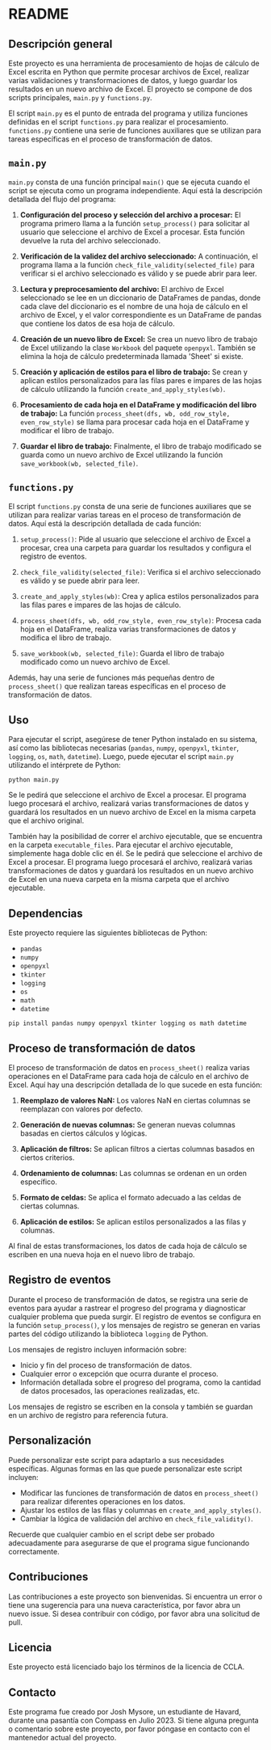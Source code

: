 # README

## Descripción general

Este proyecto es una herramienta de procesamiento de hojas de cálculo de Excel escrita en Python que permite procesar archivos de Excel, realizar varias validaciones y transformaciones de datos, y luego guardar los resultados en un nuevo archivo de Excel. El proyecto se compone de dos scripts principales, `main.py` y `functions.py`.

El script `main.py` es el punto de entrada del programa y utiliza funciones definidas en el script `functions.py` para realizar el procesamiento. `functions.py` contiene una serie de funciones auxiliares que se utilizan para tareas específicas en el proceso de transformación de datos.

## `main.py`

`main.py` consta de una función principal `main()` que se ejecuta cuando el script se ejecuta como un programa independiente. Aquí está la descripción detallada del flujo del programa:

1. **Configuración del proceso y selección del archivo a procesar:** El programa primero llama a la función `setup_process()` para solicitar al usuario que seleccione el archivo de Excel a procesar. Esta función devuelve la ruta del archivo seleccionado.

2. **Verificación de la validez del archivo seleccionado:** A continuación, el programa llama a la función `check_file_validity(selected_file)` para verificar si el archivo seleccionado es válido y se puede abrir para leer.

3. **Lectura y preprocesamiento del archivo:** El archivo de Excel seleccionado se lee en un diccionario de DataFrames de pandas, donde cada clave del diccionario es el nombre de una hoja de cálculo en el archivo de Excel, y el valor correspondiente es un DataFrame de pandas que contiene los datos de esa hoja de cálculo.

4. **Creación de un nuevo libro de Excel:** Se crea un nuevo libro de trabajo de Excel utilizando la clase `Workbook` del paquete `openpyxl`. También se elimina la hoja de cálculo predeterminada llamada 'Sheet' si existe.

5. **Creación y aplicación de estilos para el libro de trabajo:** Se crean y aplican estilos personalizados para las filas pares e impares de las hojas de cálculo utilizando la función `create_and_apply_styles(wb)`.

6. **Procesamiento de cada hoja en el DataFrame y modificación del libro de trabajo:** La función `process_sheet(dfs, wb, odd_row_style, even_row_style)` se llama para procesar cada hoja en el DataFrame y modificar el libro de trabajo.

7. **Guardar el libro de trabajo:** Finalmente, el libro de trabajo modificado se guarda como un nuevo archivo de Excel utilizando la función `save_workbook(wb, selected_file)`.

## `functions.py`

El script `functions.py` consta de una serie de funciones auxiliares que se utilizan para realizar varias tareas en el proceso de transformación de datos. Aquí está la descripción detallada de cada función:

1. `setup_process()`: Pide al usuario que seleccione el archivo de Excel a procesar, crea una carpeta para guardar los resultados y configura el registro de eventos.

2. `check_file_validity(selected_file)`: Verifica si el archivo seleccionado es válido y se puede abrir para leer.

3. `create_and_apply_styles(wb)`: Crea y aplica estilos personalizados para las filas pares e impares de las hojas de cálculo.

4. `process_sheet(dfs, wb, odd_row_style, even_row_style)`: Procesa cada hoja en el DataFrame, realiza varias transformaciones de datos y modifica el libro de trabajo.

5. `save_workbook(wb, selected_file)`: Guarda el libro de trabajo modificado como un nuevo archivo de Excel.

Además, hay una serie de funciones más pequeñas dentro de `process_sheet()` que realizan tareas específicas en el proceso de transformación de datos.

## Uso

Para ejecutar el script, asegúrese de tener Python instalado en su sistema, así como las bibliotecas necesarias (`pandas`, `numpy`, `openpyxl`, `tkinter`, `logging`, `os`, `math`, `datetime`). Luego, puede ejecutar el script `main.py` utilizando el intérprete de Python:

```
python main.py
```

Se le pedirá que seleccione el archivo de Excel a procesar. El programa luego procesará el archivo, realizará varias transformaciones de datos y guardará los resultados en un nuevo archivo de Excel en la misma carpeta que el archivo original.

También hay la posibilidad de correr el archivo ejecutable, que se encuentra en la carpeta `executable_files`. Para ejecutar el archivo ejecutable, simplemente haga doble clic en él. Se le pedirá que seleccione el archivo de Excel a procesar. El programa luego procesará el archivo, realizará varias transformaciones de datos y guardará los resultados en un nuevo archivo de Excel en una nueva carpeta en la misma carpeta que el archivo ejecutable.

## Dependencias

Este proyecto requiere las siguientes bibliotecas de Python:

- `pandas`
- `numpy`
- `openpyxl`
- `tkinter`
- `logging`
- `os`
- `math`
- `datetime`

```
pip install pandas numpy openpyxl tkinter logging os math datetime
```

## Proceso de transformación de datos

El proceso de transformación de datos en `process_sheet()` realiza varias operaciones en el DataFrame para cada hoja de cálculo en el archivo de Excel. Aquí hay una descripción detallada de lo que sucede en esta función:

1. **Reemplazo de valores NaN:** Los valores NaN en ciertas columnas se reemplazan con valores por defecto.

2. **Generación de nuevas columnas:** Se generan nuevas columnas basadas en ciertos cálculos y lógicas.

3. **Aplicación de filtros:** Se aplican filtros a ciertas columnas basados en ciertos criterios.

4. **Ordenamiento de columnas:** Las columnas se ordenan en un orden específico.

5. **Formato de celdas:** Se aplica el formato adecuado a las celdas de ciertas columnas.

6. **Aplicación de estilos:** Se aplican estilos personalizados a las filas y columnas.

Al final de estas transformaciones, los datos de cada hoja de cálculo se escriben en una nueva hoja en el nuevo libro de trabajo.

## Registro de eventos

Durante el proceso de transformación de datos, se registra una serie de eventos para ayudar a rastrear el progreso del programa y diagnosticar cualquier problema que pueda surgir. El registro de eventos se configura en la función `setup_process()`, y los mensajes de registro se generan en varias partes del código utilizando la biblioteca `logging` de Python.

Los mensajes de registro incluyen información sobre:

- Inicio y fin del proceso de transformación de datos.
- Cualquier error o excepción que ocurra durante el proceso.
- Información detallada sobre el progreso del programa, como la cantidad de datos procesados, las operaciones realizadas, etc.

Los mensajes de registro se escriben en la consola y también se guardan en un archivo de registro para referencia futura.

## Personalización

Puede personalizar este script para adaptarlo a sus necesidades específicas. Algunas formas en las que puede personalizar este script incluyen:

- Modificar las funciones de transformación de datos en `process_sheet()` para realizar diferentes operaciones en los datos.
- Ajustar los estilos de las filas y columnas en `create_and_apply_styles()`.
- Cambiar la lógica de validación del archivo en `check_file_validity()`.

Recuerde que cualquier cambio en el script debe ser probado adecuadamente para asegurarse de que el programa sigue funcionando correctamente.

## Contribuciones

Las contribuciones a este proyecto son bienvenidas. Si encuentra un error o tiene una sugerencia para una nueva característica, por favor abra un nuevo issue. Si desea contribuir con código, por favor abra una solicitud de pull.

## Licencia

Este proyecto está licenciado bajo los términos de la licencia de CCLA.

## Contacto

Este programa fue creado por Josh Mysore, un estudiante de Havard, durante una pasantía con Compass en Julio 2023. Si tiene alguna pregunta o comentario sobre este proyecto, por favor póngase en contacto con el mantenedor actual del proyecto.